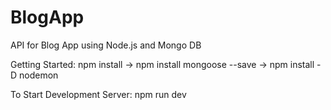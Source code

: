 # BlogApp
API for Blog App using Node.js and Mongo DB

Getting Started: npm install -> npm install mongoose --save -> npm install -D nodemon

To Start Development Server: npm run dev
